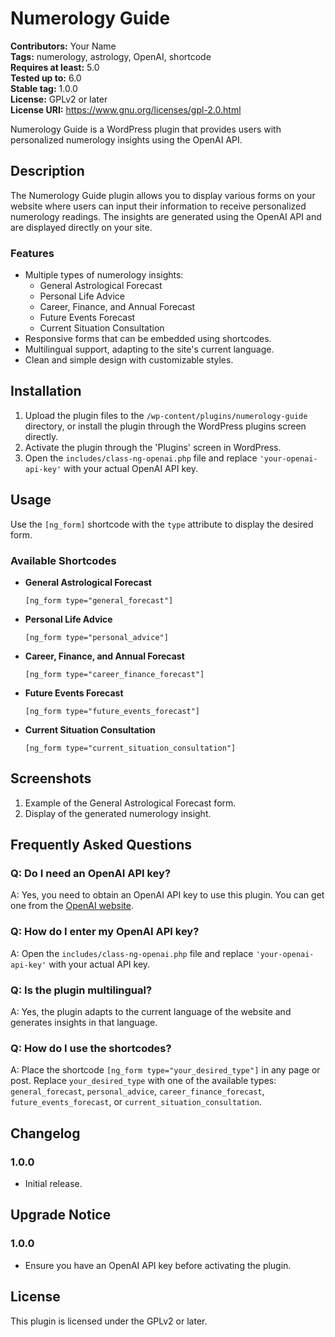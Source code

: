 
# Numerology Guide

**Contributors:** Your Name  
**Tags:** numerology, astrology, OpenAI, shortcode  
**Requires at least:** 5.0  
**Tested up to:** 6.0  
**Stable tag:** 1.0.0  
**License:** GPLv2 or later  
**License URI:** https://www.gnu.org/licenses/gpl-2.0.html  

Numerology Guide is a WordPress plugin that provides users with personalized numerology insights using the OpenAI API.

## Description

The Numerology Guide plugin allows you to display various forms on your website where users can input their information to receive personalized numerology readings. The insights are generated using the OpenAI API and are displayed directly on your site.

### Features

- Multiple types of numerology insights:
  - General Astrological Forecast
  - Personal Life Advice
  - Career, Finance, and Annual Forecast
  - Future Events Forecast
  - Current Situation Consultation
- Responsive forms that can be embedded using shortcodes.
- Multilingual support, adapting to the site's current language.
- Clean and simple design with customizable styles.

## Installation

1. Upload the plugin files to the `/wp-content/plugins/numerology-guide` directory, or install the plugin through the WordPress plugins screen directly.
2. Activate the plugin through the 'Plugins' screen in WordPress.
3. Open the `includes/class-ng-openai.php` file and replace `'your-openai-api-key'` with your actual OpenAI API key.

## Usage

Use the `[ng_form]` shortcode with the `type` attribute to display the desired form.

### Available Shortcodes

- **General Astrological Forecast**

  `[ng_form type="general_forecast"]`

- **Personal Life Advice**

  `[ng_form type="personal_advice"]`

- **Career, Finance, and Annual Forecast**

  `[ng_form type="career_finance_forecast"]`

- **Future Events Forecast**

  `[ng_form type="future_events_forecast"]`

- **Current Situation Consultation**

  `[ng_form type="current_situation_consultation"]`

## Screenshots

1. Example of the General Astrological Forecast form.
2. Display of the generated numerology insight.

## Frequently Asked Questions

### Q: Do I need an OpenAI API key?

A: Yes, you need to obtain an OpenAI API key to use this plugin. You can get one from the [OpenAI website](https://openai.com/).

### Q: How do I enter my OpenAI API key?

A: Open the `includes/class-ng-openai.php` file and replace `'your-openai-api-key'` with your actual API key.

### Q: Is the plugin multilingual?

A: Yes, the plugin adapts to the current language of the website and generates insights in that language.

### Q: How do I use the shortcodes?

A: Place the shortcode `[ng_form type="your_desired_type"]` in any page or post. Replace `your_desired_type` with one of the available types: `general_forecast`, `personal_advice`, `career_finance_forecast`, `future_events_forecast`, or `current_situation_consultation`.

## Changelog

### 1.0.0

- Initial release.

## Upgrade Notice

### 1.0.0

- Ensure you have an OpenAI API key before activating the plugin.

## License

This plugin is licensed under the GPLv2 or later.